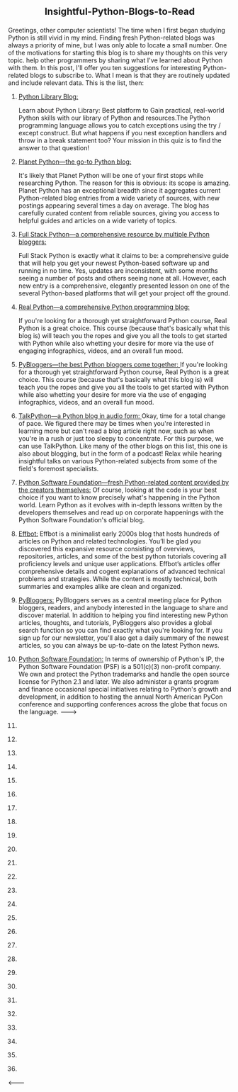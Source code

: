 <h2><p align="center">Insightful-Python-Blogs-to-Read</p></h2>
Greetings, other computer scientists! The time when I first began studying Python is still vivid in my mind. Finding fresh Python-related blogs was always a priority of mine, but I was only able to locate a small number. One of the motivations for starting this blog is to share my thoughts on this very topic. help other programmers by sharing what I've learned about Python with them. In this post, I'll offer you ten suggestions for interesting Python-related blogs to subscribe to. What I mean is that they are routinely updated and include relevant data. This is the list, then:

1. <a href="https://www.blog.pythonlibrary.org/"> Python Library Blog: </a>

    Learn about Python Library: Best platform to Gain practical, real-world Python skills with our library of Python and resources.The Python programming language    allows you to catch exceptions using the try / except construct. But what happens if you nest exception handlers and throw in a break statement too? Your mission in this quiz is to find the answer to that question! 
2. <a href="https://planetpython.org/"> Planet Python—the go-to Python blog: </a>

    It's likely that Planet Python will be one of your first stops while researching Python. The reason for this is obvious: its scope is amazing. Planet Python has an exceptional breadth since it aggregates current Python-related blog entries from a wide variety of sources, with new postings appearing several times a day on average. The blog has carefully curated content from reliable sources, giving you access to helpful guides and articles on a wide variety of topics.

3. <a href="https://www.fullstackpython.com/blog.html"> Full Stack Python—a comprehensive resource by multiple Python bloggers: </a>

    Full Stack Python is exactly what it claims to be: a comprehensive guide that will help you get your newest Python-based software up and running in no time. Yes, updates are inconsistent, with some months seeing a number of posts and others seeing none at all. However, each new entry is a comprehensive, elegantly presented lesson on one of the several Python-based platforms that will get your project off the ground.
4. <a href="https://realpython.com/"> Real Python—a comprehensive Python programming blog: </a>

    If you're looking for a thorough yet straightforward Python course, Real Python is a great choice. This course (because that's basically what this blog is) will teach you the ropes and give you all the tools to get started with Python while also whetting your desire for more via the use of engaging infographics, videos, and an overall fun mood.

5. <a href="http://www.pybloggers.com/"> PyBloggers—the best Python bloggers come together: </a>
    If you're looking for a thorough yet straightforward Python course, Real Python is a great choice. This course (because that's basically what this blog is) will teach you the ropes and give you all the tools to get started with Python while also whetting your desire for more via the use of engaging infographics, videos, and an overall fun mood.
    
6. <a href="https://talkpython.fm/episodes/all"> TalkPython—a Python blog in audio form: </a>
    Okay, time for a total change of pace. We figured there may be times when you're interested in learning more but can't read a blog article right now, such as when you're in a rush or just too sleepy to concentrate. For this purpose, we can use TalkPython. Like many of the other blogs on this list, this one is also about blogging, but in the form of a podcast! Relax while hearing insightful talks on various Python-related subjects from some of the field's foremost specialists.
    
7. <a href="http://pyfound.blogspot.com/"> Python Software Foundation—fresh Python-related content provided by the creators themselves:</a>
    Of course, looking at the code is your best choice if you want to know precisely what's happening in the Python world. Learn Python as it evolves with in-depth lessons written by the developers themselves and read up on corporate happenings with the Python Software Foundation's official blog.
    
8. <a href="http://effbot.org/">Effbot:</a>
    Effbot is a minimalist early 2000s blog that hosts hundreds of articles on Python and related technologies. You’ll be glad you discovered this expansive resource consisting of overviews, repositories, articles, and some of the best python tutorials covering all proficiency levels and unique user applications. Effbot’s articles offer comprehensive details and cogent explanations of advanced technical problems and strategies. While the content is mostly technical, both summaries and examples alike are clean and organized.
    
9. <a href="https://www.pybloggers.com/">PyBloggers:</a>
    PyBloggers serves as a central meeting place for Python bloggers, readers, and anybody interested in the language to share and discover material. In addition to helping you find interesting new Python articles, thoughts, and tutorials, PyBloggers also provides a global search function so you can find exactly what you're looking for. If you sign up for our newsletter, you'll also get a daily summary of the newest articles, so you can always be up-to-date on the latest Python news.

10. <a href="https://www.python.org/psf-landing/">Python Software Foundation:</a>
    In terms of ownership of Python's IP, the Python Software Foundation (PSF) is a 501(c)(3) non-profit company. We own and protect the Python trademarks and handle the open source license for Python 2.1 and later. We also administer a grants program and finance occasional special initiatives relating to Python's growth and development, in addition to hosting the annual North American PyCon conference and supporting conferences across the globe that focus on the language.
--->

15. <a href="">  </a>
16. <a href="">  </a>
17. <a href="">  </a>
18. <a href="">  </a>
19. <a href="">  </a>
20. <a href="">  </a>
21. <a href="">  </a>
22. <a href="">  </a>
23. <a href="">  </a>
24. <a href="">  </a>
25. <a href="">  </a>
26. <a href="">  </a>
27. <a href="">  </a>
28. <a href="">  </a>
29. <a href="">  </a>
30. <a href="">  </a>
31. <a href="">  </a>
32. <a href="">  </a>
33. <a href="">  </a>
34. <a href="">  </a>
35. <a href="">  </a>
36. <a href="">  </a>
37. <a href="">  </a>
38. <a href="">  </a>
39. <a href="">  </a>
40. <a href="">  </a>


<---
